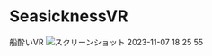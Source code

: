 # SeasicknessVR
船酔いVR
![スクリーンショット 2023-11-07 18 25 55](https://github.com/Dadadadarow/SeasicknessVR/assets/63149547/be1b0c44-3942-4125-9258-8605218f551c)
